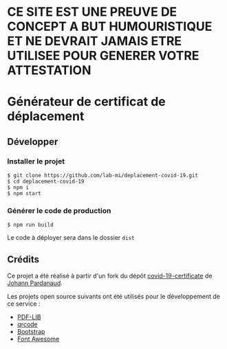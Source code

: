 # CE SITE EST UNE PREUVE DE CONCEPT A BUT HUMOURISTIQUE ET NE DEVRAIT JAMAIS ETRE UTILISEE POUR GENERER VOTRE ATTESTATION

# Générateur de certificat de déplacement

## Développer

### Installer le projet

```console
$ git clone https://github.com/lab-mi/deplacement-covid-19.git
$ cd deplacement-covid-19
$ npm i
$ npm start
```

### Générer le code de production

```console
$ npm run build
```

Le code à déployer sera dans le dossier `dist`

## Crédits

Ce projet a été réalisé à partir d'un fork du dépôt [covid-19-certificate](https://github.com/nesk/covid-19-certificate) de [Johann Pardanaud](https://github.com/nesk).

Les projets open source suivants ont été utilisés pour le développement de ce 
service :

- [PDF-LIB](https://pdf-lib.js.org/)
- [qrcode](https://github.com/soldair/node-qrcode)
- [Bootstrap](https://getbootstrap.com/)
- [Font Awesome](https://fontawesome.com/license)
